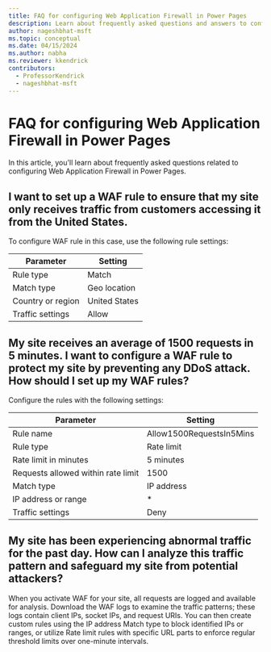 ```yaml
---
title: FAQ for configuring Web Application Firewall in Power Pages
description: Learn about frequently asked questions and answers to configure Web Application Firewall rules in Power Pages.
author: nageshbhat-msft
ms.topic: conceptual
ms.date: 04/15/2024
ms.author: nabha
ms.reviewer: kkendrick
contributors:
  - ProfessorKendrick
  - nageshbhat-msft
---
```


# FAQ for configuring Web Application Firewall in Power Pages

In this article, you'll learn about frequently asked questions related to configuring Web Application Firewall in Power Pages.

## I want to set up a WAF rule to ensure that my site only receives traffic from customers accessing it from the United States.

To configure WAF rule in this case, use the following rule settings:

| Parameter | Setting |
| - | - |
| Rule type | Match |
| Match type | Geo location |
| Country or region | United States |
| Traffic settings | Allow |

## My site receives an average of 1500 requests in 5 minutes. I want to configure a WAF rule to protect my site by preventing any DDoS attack. How should I set up my WAF rules?

Configure the rules with the following settings:

| Parameter | Setting |
| - | - |
| Rule name | Allow1500RequestsIn5Mins |
| Rule type | Rate limit |
| Rate limit in minutes | 5 minutes |
| Requests allowed within rate limit | 1500 |
| Match type | IP address |
| IP address or range | \* |
| Traffic settings | Deny |

## My site has been experiencing abnormal traffic for the past day. How can I analyze this traffic pattern and safeguard my site from potential attackers?

When you activate WAF for your site, all requests are logged and available for analysis. Download the WAF logs to examine the traffic patterns; these logs contain client IPs, socket IPs, and request URIs. You can then create custom rules using the IP address Match type to block identified IPs or ranges, or utilize Rate limit rules with specific URL parts to enforce regular threshold limits over one-minute intervals.
